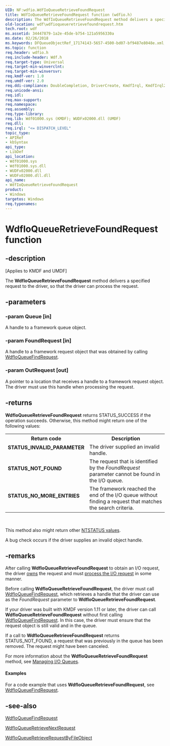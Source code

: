 ```yaml
---
UID: NF:wdfio.WdfIoQueueRetrieveFoundRequest
title: WdfIoQueueRetrieveFoundRequest function (wdfio.h)
description: The WdfIoQueueRetrieveFoundRequest method delivers a specified request to the driver, so that the driver can process the request.
old-location: wdf\wdfioqueueretrievefoundrequest.htm
tech.root: wdf
ms.assetid: 34447879-1a2e-45de-b754-121a5956330a
ms.date: 02/26/2018
ms.keywords: DFQueueObjectRef_17174143-5657-4500-bd07-bf9487e8048e.xml, WdfIoQueueRetrieveFoundRequest, WdfIoQueueRetrieveFoundRequest method, kmdf.wdfioqueueretrievefoundrequest, wdf.wdfioqueueretrievefoundrequest, wdfio/WdfIoQueueRetrieveFoundRequest
ms.topic: function
req.header: wdfio.h
req.include-header: Wdf.h
req.target-type: Universal
req.target-min-winverclnt: 
req.target-min-winversvr: 
req.kmdf-ver: 1.0
req.umdf-ver: 2.0
req.ddi-compliance: DoubleCompletion, DriverCreate, KmdfIrql, KmdfIrql2, wdfioqueuefindrequestfailed, wdfioqueueretrievefoundrequest
req.unicode-ansi: 
req.idl: 
req.max-support: 
req.namespace: 
req.assembly: 
req.type-library: 
req.lib: Wdf01000.sys (KMDF); WUDFx02000.dll (UMDF)
req.dll: 
req.irql: "<= DISPATCH_LEVEL"
topic_type:
- APIRef
- kbSyntax
api_type:
- LibDef
api_location:
- Wdf01000.sys
- Wdf01000.sys.dll
- WUDFx02000.dll
- WUDFx02000.dll.dll
api_name:
- WdfIoQueueRetrieveFoundRequest
product:
- Windows
targetos: Windows
req.typenames: 
---
```


# WdfIoQueueRetrieveFoundRequest function


## -description


<p class="CCE_Message">[Applies to KMDF and UMDF]</p>

The <b>WdfIoQueueRetrieveFoundRequest</b> method delivers a specified request to the driver, so that the driver can process the request.


## -parameters




### -param Queue [in]

A handle to a framework queue object.


### -param FoundRequest [in]

A handle to a framework request object that was obtained by calling <a href="https://docs.microsoft.com/windows-hardware/drivers/ddi/content/wdfio/nf-wdfio-wdfioqueuefindrequest">WdfIoQueueFindRequest</a>.


### -param OutRequest [out]

A pointer to a location that receives a handle to a framework request object. The driver must use this handle when processing the request.


## -returns



<b>WdfIoQueueRetrieveFoundRequest</b>  returns STATUS_SUCCESS if the operation succeeds. Otherwise, this method might return one of the following values:

<table>
<tr>
<th>Return code</th>
<th>Description</th>
</tr>
<tr>
<td width="40%">
<dl>
<dt><b>STATUS_INVALID_PARAMETER</b></dt>
</dl>
</td>
<td width="60%">
The driver supplied an invalid handle.

</td>
</tr>
<tr>
<td width="40%">
<dl>
<dt><b>STATUS_NOT_FOUND</b></dt>
</dl>
</td>
<td width="60%">
The request that is identified by the <i>FoundRequest</i> parameter cannot be found in the I/O queue.

</td>
</tr>
<tr>
<td width="40%">
<dl>
<dt><b>STATUS_NO_MORE_ENTRIES</b></dt>
</dl>
</td>
<td width="60%">
The framework reached the end of the I/O queue without finding a request that matches the search criteria.

</td>
</tr>
</table>
 

This method also might return other <a href="https://docs.microsoft.com/windows-hardware/drivers/kernel/ntstatus-values">NTSTATUS values</a>.

A bug check occurs if the driver supplies an invalid object handle.






## -remarks



After calling <b>WdfIoQueueRetrieveFoundRequest</b> to obtain an I/O request, the driver <a href="https://docs.microsoft.com/windows-hardware/drivers/wdf/request-ownership">owns</a> the request and must <a href="https://docs.microsoft.com/windows-hardware/drivers/wdf/accessing-data-buffers-in-wdf-drivers">process the I/O request</a> in some manner.

Before calling <b>WdfIoQueueRetrieveFoundRequest</b>, the driver must call <a href="https://docs.microsoft.com/windows-hardware/drivers/ddi/content/wdfio/nf-wdfio-wdfioqueuefindrequest">WdfIoQueueFindRequest</a>, which retrieves a handle that the driver can use as the <i>FoundRequest</i> parameter to <b>WdfIoQueueRetrieveFoundRequest</b>.

If your driver was built with KMDF version 1.11 or later, the driver can call <b>WdfIoQueueRetrieveFoundRequest</b> without first calling <a href="https://docs.microsoft.com/windows-hardware/drivers/ddi/content/wdfio/nf-wdfio-wdfioqueuefindrequest">WdfIoQueueFindRequest</a>. In this case, the driver must ensure that the request object is still valid and in the queue.

If a call to <b>WdfIoQueueRetrieveFoundRequest</b> returns STATUS_NOT_FOUND, a request that was previously in the queue has been removed. The request might have been canceled. 

For more information about the <b>WdfIoQueueRetrieveFoundRequest</b> method, see <a href="https://docs.microsoft.com/windows-hardware/drivers/wdf/managing-i-o-queues">Managing I/O Queues</a>.


#### Examples

For a code example that uses <b>WdfIoQueueRetrieveFoundRequest</b>, see <a href="https://docs.microsoft.com/windows-hardware/drivers/ddi/content/wdfio/nf-wdfio-wdfioqueuefindrequest">WdfIoQueueFindRequest</a>.

<div class="code"></div>



## -see-also




<a href="https://docs.microsoft.com/windows-hardware/drivers/ddi/content/wdfio/nf-wdfio-wdfioqueuefindrequest">WdfIoQueueFindRequest</a>



<a href="https://docs.microsoft.com/windows-hardware/drivers/devtest/kmdf-wdfioqueueretrievenextrequest">WdfIoQueueRetrieveNextRequest</a>



<a href="https://docs.microsoft.com/windows-hardware/drivers/ddi/content/wdfio/nf-wdfio-wdfioqueueretrieverequestbyfileobject">WdfIoQueueRetrieveRequestByFileObject</a>
 

 

